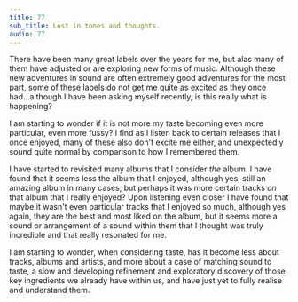 ```yaml
---
title: 77
sub_title: Lost in tones and thoughts.
audio: 77
---
```

There have been many great labels over the years for me, but alas many of them have adjusted or are exploring new forms of music. Although these new adventures in sound are often extremely good adventures for the most part, some of these labels do not get me quite as excited as they once had…although I have been asking myself recently, is this really what is happening?

I am starting to wonder if it is not more my taste becoming even more particular, even more fussy? I find as I listen back to certain releases that I once enjoyed, many of these also don't excite me either, and unexpectedly sound quite normal by comparison to how I remembered them.

I have started to revisited many albums that I consider <i>the</i> album. I have found that it seems less the album that I enjoyed, although yes, still an amazing album in many cases, but perhaps it was more certain tracks <i>on</i> that album that I really enjoyed? Upon listening even closer I have found that maybe it wasn't even particular tracks that I enjoyed so much, although yes again, they are the best and most liked on the album, but it seems more a sound or arrangement of a sound within them that I thought was truly incredible and that really resonated for me.

I am starting to wonder, when considering taste, has it become less about tracks, albums and artists, and more about a case of matching sound to taste, a slow and developing refinement and exploratory discovery of those key ingredients we already have within us, and have just yet to fully realise and understand them.